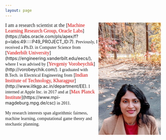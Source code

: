 ```yaml
---
layout: page
---
```


<img style="float: right;" src="assets/img/picture_profile_20.jpg" width="40%" height="40%">
<span style="font-family: 'verdana'; font-size: 16px;">I am a research scientist at the</span> [<span style="font-family: 'verdana'; font-size: 16px; color: red;">Machine Learning Research Group, Oracle Labs</span>](https://labs.oracle.com/pls/apex/f?p=labs:49:::::P49_PROJECT_ID:7)<span style="font-family: 'verdana'; font-size: 14px;">. Previously, I received a Ph.D. in Computer Science from </span>[<span style="font-family: 'verdana'; font-size: 16px; color: red;">Vanderbilt University</span>](https://engineering.vanderbilt.edu/eecs/)<span style="font-family: 'verdana'; font-size: 14px;">, where I was advised by</span> [<span style="font-family: 'verdana'; font-size: 16px; color: red;">Yevgeniy Vorobeychik</span>](http://vorobeychik.com/)<span style="font-family: 'verdana'; font-size: 14px;">. I graduated with B.Tech. in Electrical Engineering from</span> [<span style="font-family: 'verdana'; font-size: 16px; color: red;">Indian Institute of Technology, Kharagpur</span>](http://www.iitkgp.ac.in/department/EE)<span style="font-family: 'verdana'; font-size: 14px;">. I interned at Apple Inc. in 2017 and at </span> [<span style="font-family: 'verdana'; font-size: 16px; color: red;">Max Planck Institute</span>](https://www.mpi-magdeburg.mpg.de/csc)<span style="font-family: 'verdana'; font-size: 14px;"> in 2011.</span>

<span style="font-family: 'verdana'; font-size: 14px;">My research interests span algorithmic fairness, machine learning, computational game theory and stochastic planning. </span>





